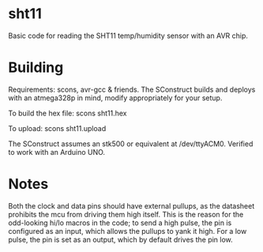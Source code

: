 sht11
=====

Basic code for reading the SHT11 temp/humidity sensor with an AVR chip.

Building
========

Requirements: scons, avr-gcc & friends. The SConstruct builds and deploys with an atmega328p in mind, modify appropriately for your setup.

To build the hex file:
    scons sht11.hex

To upload:
    scons sht11.upload

The SConstruct assumes an stk500 or equivalent at /dev/ttyACM0. Verified to work with an Arduino UNO.

Notes
=====

Both the clock and data pins should have external pullups, as the datasheet prohibits the mcu from driving them high itself. This is the reason for the odd-looking hi/lo macros in the code; to send a high pulse, the pin is configured as an input, which allows the pullups to yank it high. For a low pulse, the pin is set as an output, which by default drives the pin low.
